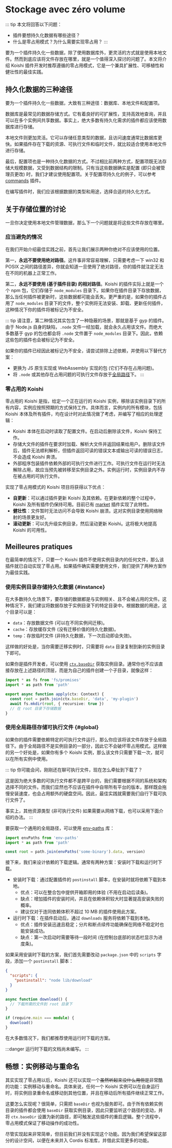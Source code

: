 # Stockage avec zéro volume

::: tip
本文将回答以下问题：

- 插件要想持久化数据有哪些途径？
- 什么是零占用模式？为什么需要实现零占用？
  :::

要为一个插件持久化一些数据，除了使用数据库外，更灵活的方式就是使用本地文件。然而到底应该将文件存放在哪里，就是一个值得深入探讨的问题了。本文将介绍 Koishi 插件开发时推荐遵循的零占用模式，它是一个兼具扩展性、可移植性和健壮性的最佳实践。

## 持久化数据的三种途径

要为一个插件持久化一些数据，大致有三种途径：数据库、本地文件和配置项。

数据库是最常见的数据存储方式。它有着良好的可扩展性，支持高效地查询，并且可以在多个实例间共享数据。事实上，绝大多数有持久化需求的插件都应该使用数据库进行存储。

本地文件则更加灵活。它可以存储任意类型的数据，且访问速度通常比数据库更快。如果插件存在下载的资源、可执行文件和临时文件，就比较适合使用本地文件进行存储。

最后，配置项也是一种持久化数据的方式。不过相比前两种方式，配置项既无法存储大规模数据，又受到数据结构的限制。只有当这些数据确实是配置 (即只会被管理员更改) 时，我们才建议使用配置项。关于配置项持久化的例子，可以参考 [commands](../appendix/commands.md) 插件。

在编写插件时，我们应该根据数据的类型和用途，选择合适的持久化方式。

## 关于存储位置的讨论

一旦你决定使用本地文件管理数据，那么下一个问题就是将这些文件存放在哪里。

### 应当避免的情况

在我们开始介绍最佳实践之前，首先让我们展示两种你绝对不应该使用的位置。

第一，**永远不要使用绝对路径**。这件事非常容易理解，只需要考虑一下 win32 和 POSIX 之间的路径差异，你就会知道一旦使用了绝对路径，你的插件就注定无法在不同的机器上正常工作。

第二，**永远不要使用 (基于插件目录) 的相对路径**。Koishi 的插件实际上就是一个个 npm 包，它们存储于 `node_modules` 目录下。如果你在插件目录下存放数据，那么当任何插件被更新时，这些数据都可能会丢失。更严重的是，如果你的插件占用了 `node_modules` 目录下的文件，整个实例将无法安装、卸载、更新任何插件，这种情况下你的插件将被标记为不安全。

::: tip
请注意，第二种情况其实包含了一种隐蔽的场景，那就是基于 gyp 的插件。由于 Node.js 自身的缺陷，`.node` 文件一经加载，就会永久占用该文件。而绝大多数基于 gyp 的包也都会将 `.node` 文件置于 `node_modules` 目录下。因此，依赖这些包的插件也会被标记为不安全。

如果你的插件已经因此被标记为不安全，请尝试排除上述依赖，并使用以下替代方案：

- 更换为 JS 原生实现或 WebAssembly 实现的包 (它们不存在占用问题)。
- 将 `.node` 或其他存在占用问题的可执行文件存放于[全局路径](#global)下。
  :::

### 零占用的 Koishi

零占用的 Koishi 是指，给定一个正在运行的 Koishi 实例，移除该实例目录下的所有内容，实例应按照预期的方式保持工作。具体而言，实例内的所有模块，包括 Koishi 本体及所有插件，均在设计时对此情况做了考虑，并编写了相应的处理逻辑：

- Koishi 本体在启动时读取了配置文件。在启动后删除该文件，Koishi 保持工作。
- 存储大文件的插件在要求时加载、解析大文件并返回结果给用户。删除该文件后，插件无法顺利解析，但插件返回可读的错误文本或输出可读的错误日志，不会造成 Koishi 奔溃。
- 外部程序包装插件依赖外部的可执行文件进行工作。可执行文件在运行时无法解除占用，故应当预先被转移至实例目录之外。实例运行时，实例目录内不存在被占用的可执行文件。

实现了零占用模式的 Koishi 项目将获得以下优点：

- **自更新**：可以通过插件更新 Koishi 及其依赖。在更新依赖的整个过程中，Koishi 及所有插件仍保持可用。目前已有 [market](../../plugins/console/market.md) 插件实现了此特性。
- **健壮性**：文件暂时无法访问不会导致 Koishi 崩溃。这对实例目录使用网络映射的场景更友好。
- **滚动更新**：可以先升级实例目录，然后滚动更新 Koishi。这将极大地提高 Koishi 的可用性。

## Meilleures pratiques

在最简单的情况下，只要一个 Koishi 插件不使用实例目录内的任何文件，那么该插件就已自动实现了零占用。如果插件确实需要使用文件，我们提供了两种方案作为最佳实践。

### 使用实例目录存储持久化数据 {#instance}

在大多数持久化场景下，要存储的数据都是与实例相关、且不会被占用的文件。这种情况下，我们建议将数据存放于实例目录下的特定目录中。根据数据的用途，这个目录可以是：

- `data`：存放数据文件 (可以在不同实例间迁移)。
- `cache`：存放缓存文件 (没有迁移价值的持久化数据)。
- `temp`：存放临时文件 (非持久化数据，下一次启动即会失效)。

这样做的好处是，当你需要迁移实例时，只需要将 `data` 目录复制到新的实例目录下即可。

如果你是插件开发者，可以使用 [`ctx.baseDir`](../../api/core/context.md#ctx-basedir) 获取实例目录。通常你也不应该直接存放在上述路径的顶层，而是为自己的插件创建一个子目录，就像这样：

```ts
import * as fs from 'fs/promises'
import * as path from 'path'

export async function apply(ctx: Context) {
  const root = path.join(ctx.baseDir, 'data', 'my-plugin')
  await fs.mkdir(root, { recursive: true })
  // 在 root 目录下存储数据
}
```

### 使用全局路径存储可执行文件 {#global}

如果你的插件需要依赖特定的可执行文件运行，那么你应该将该文件存放于全局路径下。由于全局路径不是实例目录的一部分，因此它不会破坏零占用模式。这样做的另一个好处是，如果你有多个 Koishi 实例，那么该文件只需要下载一次，就可以在所有实例中使用。

::: tip
你可能会问，刚刚还在聊可执行文件，现在怎么牵扯到下载了？

这是因为绝大多数的可执行文件都不是跨平台的，我们需要根据不同的系统和架构选择不同的文件。而我们显然也不应该在插件中自带所有平台的版本，那样既会拖慢安装速度，也会占用额外的硬盘空间。因此，最佳实践就需要我们自行下载可执行文件了。

事实上，其他资源类型 (非可执行文件) 如果需要从网络下载，也可以采用下面介绍的办法。
:::

要获取一个通用的全局路径，可以使用 [env-paths](https://npmjs.com/package/env-paths) 库：

```ts
import envPaths from 'env-paths'
import * as path from 'path'

const root = path.join(envPaths('some-binary').data, version)
```

接下来，我们来设计依赖的下载逻辑。通常有两种方案：安装时下载和运行时下载。

- 安装时下载：通过配置插件的 `postinstall` 脚本，在安装时就将依赖下载到本地。
  - 优点：可以在整合包中提供开箱即用的体验 (不用在启动后读条)。
  - 缺点：增加插件的安装时间，并且在依赖体积较大时显著提高安装失败的概率。
  - 建议仅对于连同依赖体积不超过 10 MB 的插件使用此方案。
- 运行时下载：在插件启动后，通过 `downloads` 服务将依赖下载到本地。
  - 优点：插件安装迅速且稳定；分片和断点续传功能确保在网络不稳定时也能安装成功。
  - 缺点：第一次启动时需要等待一段时间 (在控制台底部的状态栏显示为进度条)。

如果采用安装时下载的方案，我们首先需要改动 `package.json` 中的 `scripts` 字段，添加一个 `postinstall` 脚本：

```json title=package.json
{
  "scripts": {
    "postinstall": "node lib/download"
  }
}
```

```ts title=src/download.ts
async function download() {
  // 下载所需的文件到 root 目录下
}

if (require.main === module) {
  download()
}
```

在大多数情况下，我们都推荐使用运行时下载的方案。

:::danger
运行时下载的文档尚未编写。
:::

## 畅想：实例移动与重命名

其实实现了零占用以后，Koishi 还可以实现一个~~虽然听起来没什么用但是~~非常酷的功能：实例移动与重命名。具体来说，任何一个 Koishi 实例可以在自身运行时，将实例目录重命名或移动到其他位置，并且在移动后所有插件继续正常工作。

这要怎么实现呢？很简单，只需把 `baseDir` 也视为服务即可。由于所有依赖实例目录的插件都会使用 `baseDir` 获取实例目录，因此只要监听这个路径的变动，并将 `ctx.baseDir` 设置为新的路径，即可触发这些插件的重启逻辑。整个流程中，零占用模式保证了移动操作的成功性。

尽管实现起来非常简单，但目前我们并没有实现这个功能。因为我们希望保留这部分的设计空间，以便在未来并入 Cordis 标准库，并借此实现更多的功能。
